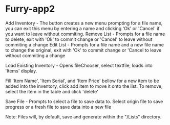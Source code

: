 # Furry-app2

Add Inventory - The button creates a new menu prompting for a file name, you can exit this menu by entering a name and clicking 'Ok' or 'Cancel' if you want to leave without commiting. 
Remove List - Prompts for a file name to delete, exit with 'Ok' to commit change or 'Cancel' to leave without commiting a change 
Edit List - Prompts for a file name and a new file name to change the original, exit with 'Ok' to commit change or 'Cancel to leave without commiting a change

Load Existing Inventory - Opens fileChooser, select textfile, loads into 'Items' display.

Fill 'Item Name', 'Item Serial', and 'Item Price' bellow for a new item to be added into the inventory, click add item to move it onto the list. To remove, select the item in the table and click 'delete'

Save File - Prompts to select a file to save data to. Select origin file to save progress or a fresh file to save data into a new file

Note: Files will, by default, save and generate within the "/Lists" directory.
